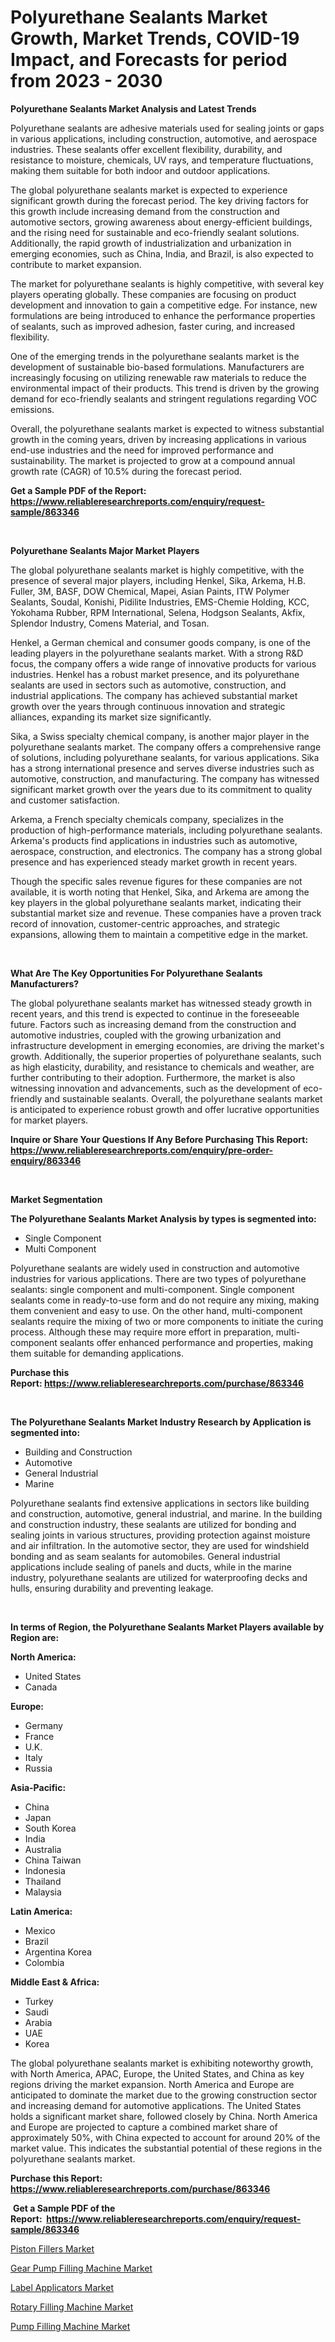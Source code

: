 <p><h1>Polyurethane Sealants Market Growth, Market Trends, COVID-19 Impact, and Forecasts for period from 2023 - 2030</h1></p><p><strong>Polyurethane Sealants Market Analysis and Latest Trends</strong></p>
<p><p>Polyurethane sealants are adhesive materials used for sealing joints or gaps in various applications, including construction, automotive, and aerospace industries. These sealants offer excellent flexibility, durability, and resistance to moisture, chemicals, UV rays, and temperature fluctuations, making them suitable for both indoor and outdoor applications.</p><p>The global polyurethane sealants market is expected to experience significant growth during the forecast period. The key driving factors for this growth include increasing demand from the construction and automotive sectors, growing awareness about energy-efficient buildings, and the rising need for sustainable and eco-friendly sealant solutions. Additionally, the rapid growth of industrialization and urbanization in emerging economies, such as China, India, and Brazil, is also expected to contribute to market expansion.</p><p>The market for polyurethane sealants is highly competitive, with several key players operating globally. These companies are focusing on product development and innovation to gain a competitive edge. For instance, new formulations are being introduced to enhance the performance properties of sealants, such as improved adhesion, faster curing, and increased flexibility.</p><p>One of the emerging trends in the polyurethane sealants market is the development of sustainable bio-based formulations. Manufacturers are increasingly focusing on utilizing renewable raw materials to reduce the environmental impact of their products. This trend is driven by the growing demand for eco-friendly sealants and stringent regulations regarding VOC emissions.</p><p>Overall, the polyurethane sealants market is expected to witness substantial growth in the coming years, driven by increasing applications in various end-use industries and the need for improved performance and sustainability. The market is projected to grow at a compound annual growth rate (CAGR) of 10.5% during the forecast period.</p></p>
<p><strong>Get a Sample PDF of the Report:&nbsp; <a href="https://www.reliableresearchreports.com/enquiry/request-sample/863346">https://www.reliableresearchreports.com/enquiry/request-sample/863346</a></strong></p>
<p>&nbsp;</p>
<p><strong>Polyurethane Sealants Major Market Players</strong></p>
<p><p>The global polyurethane sealants market is highly competitive, with the presence of several major players, including Henkel, Sika, Arkema, H.B. Fuller, 3M, BASF, DOW Chemical, Mapei, Asian Paints, ITW Polymer Sealants, Soudal, Konishi, Pidilite Industries, EMS-Chemie Holding, KCC, Yokohama Rubber, RPM International, Selena, Hodgson Sealants, Akfix, Splendor Industry, Comens Material, and Tosan.</p><p>Henkel, a German chemical and consumer goods company, is one of the leading players in the polyurethane sealants market. With a strong R&D focus, the company offers a wide range of innovative products for various industries. Henkel has a robust market presence, and its polyurethane sealants are used in sectors such as automotive, construction, and industrial applications. The company has achieved substantial market growth over the years through continuous innovation and strategic alliances, expanding its market size significantly.</p><p>Sika, a Swiss specialty chemical company, is another major player in the polyurethane sealants market. The company offers a comprehensive range of solutions, including polyurethane sealants, for various applications. Sika has a strong international presence and serves diverse industries such as automotive, construction, and manufacturing. The company has witnessed significant market growth over the years due to its commitment to quality and customer satisfaction.</p><p>Arkema, a French specialty chemicals company, specializes in the production of high-performance materials, including polyurethane sealants. Arkema's products find applications in industries such as automotive, aerospace, construction, and electronics. The company has a strong global presence and has experienced steady market growth in recent years.</p><p>Though the specific sales revenue figures for these companies are not available, it is worth noting that Henkel, Sika, and Arkema are among the key players in the global polyurethane sealants market, indicating their substantial market size and revenue. These companies have a proven track record of innovation, customer-centric approaches, and strategic expansions, allowing them to maintain a competitive edge in the market.</p></p>
<p>&nbsp;</p>
<p><strong>What Are The Key Opportunities For Polyurethane Sealants Manufacturers?</strong></p>
<p><p>The global polyurethane sealants market has witnessed steady growth in recent years, and this trend is expected to continue in the foreseeable future. Factors such as increasing demand from the construction and automotive industries, coupled with the growing urbanization and infrastructure development in emerging economies, are driving the market's growth. Additionally, the superior properties of polyurethane sealants, such as high elasticity, durability, and resistance to chemicals and weather, are further contributing to their adoption. Furthermore, the market is also witnessing innovation and advancements, such as the development of eco-friendly and sustainable sealants. Overall, the polyurethane sealants market is anticipated to experience robust growth and offer lucrative opportunities for market players.</p></p>
<p><strong>Inquire or Share Your Questions If Any Before Purchasing This Report: <a href="https://www.reliableresearchreports.com/enquiry/pre-order-enquiry/863346">https://www.reliableresearchreports.com/enquiry/pre-order-enquiry/863346</a></strong></p>
<p>&nbsp;</p>
<p><strong>Market Segmentation</strong></p>
<p><strong>The Polyurethane Sealants Market Analysis by types is segmented into:</strong></p>
<p><ul><li>Single Component</li><li>Multi Component</li></ul></p>
<p><p>Polyurethane sealants are widely used in construction and automotive industries for various applications. There are two types of polyurethane sealants: single component and multi-component. Single component sealants come in ready-to-use form and do not require any mixing, making them convenient and easy to use. On the other hand, multi-component sealants require the mixing of two or more components to initiate the curing process. Although these may require more effort in preparation, multi-component sealants offer enhanced performance and properties, making them suitable for demanding applications.</p></p>
<p><strong>Purchase this Report:&nbsp;<a href="https://www.reliableresearchreports.com/purchase/863346">https://www.reliableresearchreports.com/purchase/863346</a></strong></p>
<p>&nbsp;</p>
<p><strong>The Polyurethane Sealants Market Industry Research by Application is segmented into:</strong></p>
<p><ul><li>Building and Construction</li><li>Automotive</li><li>General Industrial</li><li>Marine</li></ul></p>
<p><p>Polyurethane sealants find extensive applications in sectors like building and construction, automotive, general industrial, and marine. In the building and construction industry, these sealants are utilized for bonding and sealing joints in various structures, providing protection against moisture and air infiltration. In the automotive sector, they are used for windshield bonding and as seam sealants for automobiles. General industrial applications include sealing of panels and ducts, while in the marine industry, polyurethane sealants are utilized for waterproofing decks and hulls, ensuring durability and preventing leakage.</p></p>
<p>&nbsp;</p>
<p><strong>In terms of Region, the Polyurethane Sealants Market Players available by Region are:</strong></p>
<p>
    <p> <strong> North America: </strong>
        <ul>
            <li>United States</li>
            <li>Canada</li>
        </ul>
        </p> 
    <p> <strong> Europe: </strong>
        <ul>
            <li>Germany</li>
            <li>France</li>
            <li>U.K.</li>
            <li>Italy</li>
            <li>Russia</li>
        </ul>
        </p> 
    <p> <strong> Asia-Pacific: </strong>
        <ul>
            <li>China</li>
            <li>Japan</li>
            <li>South Korea</li>
            <li>India</li>
            <li>Australia</li>
            <li>China Taiwan</li>
            <li>Indonesia</li>
            <li>Thailand</li>
            <li>Malaysia</li>
        </ul>
        </p> 
    <p> <strong> Latin America: </strong>
        <ul>
            <li>Mexico</li>
            <li>Brazil</li>
            <li>Argentina Korea</li>
            <li>Colombia</li>
        </ul>
        </p> 
    <p> <strong> Middle East & Africa: </strong>
        <ul>
            <li>Turkey</li>
            <li>Saudi</li>
            <li>Arabia</li>
            <li>UAE</li>
            <li>Korea</li>
        </ul>
    </p>
    </p>
<p><p>The global polyurethane sealants market is exhibiting noteworthy growth, with North America, APAC, Europe, the United States, and China as key regions driving the market expansion. North America and Europe are anticipated to dominate the market due to the growing construction sector and increasing demand for automotive applications. The United States holds a significant market share, followed closely by China. North America and Europe are projected to capture a combined market share of approximately 50%, with China expected to account for around 20% of the market value. This indicates the substantial potential of these regions in the polyurethane sealants market.</p></p>
<p><strong>Purchase this Report: <a href="https://www.reliableresearchreports.com/purchase/863346">https://www.reliableresearchreports.com/purchase/863346</a></strong></p>
<p>&nbsp;<strong>Get a Sample PDF of the Report:&nbsp;&nbsp;<a href="https://www.reliableresearchreports.com/enquiry/request-sample/863346">https://www.reliableresearchreports.com/enquiry/request-sample/863346</a></strong></p>
<p><strong></strong></p>
<p><p><a href="https://medium.com/@mariablack1944/piston-fillers-market-analysis-its-cagr-market-segmentation-and-global-industry-overview-3e5c22c7cfd0">Piston Fillers Market</a></p><p><a href="https://medium.com/@carolhunter1939/gear-pump-filling-machine-market-insights-into-market-cagr-market-trends-and-growth-strategies-d88cada7c59c">Gear Pump Filling Machine Market</a></p><p><a href="https://medium.com/@donnakelly19891/label-applicators-market-size-and-market-trends-complete-industry-overview-2023-to-2030-a90409ae20f3">Label Applicators Market</a></p><p><a href="https://medium.com/@wine.sight.theme/rotary-filling-machine-market-size-and-market-trends-complete-industry-overview-2023-to-2030-cf1816971bb6">Rotary Filling Machine Market</a></p><p><a href="https://medium.com/@sarahcornish2022/pump-filling-machine-market-research-report-its-history-and-forecast-2023-to-2030-22664d7057ff">Pump Filling Machine Market</a></p></p>
